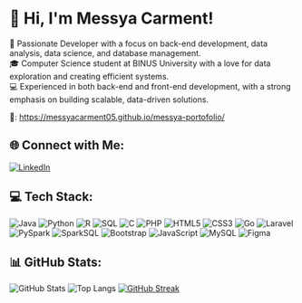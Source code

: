 # 👋 Hi, I'm Messya Carment!

🌟 Passionate Developer with a focus on back-end development, data analysis, data science, and database management.  
🎓 Computer Science student at BINUS University with a love for data exploration and creating efficient systems.  
💻 Experienced in both back-end and front-end development, with a strong emphasis on building scalable, data-driven solutions.

🔗: https://messyacarment05.github.io/messya-portofolio/ 

## 🌐 Connect with Me:
[![LinkedIn](https://img.shields.io/badge/LinkedIn-Connect-blue?style=for-the-badge&logo=linkedin)](https://www.linkedin.com/in/messya-carment-95b703251/)

## 💻 Tech Stack:

![Java](https://img.shields.io/badge/Java-%23ED8B00.svg?style=for-the-badge&logo=java&logoColor=white)
![Python](https://img.shields.io/badge/Python-%2314354C.svg?style=for-the-badge&logo=python&logoColor=white)
![R](https://img.shields.io/badge/R-%23276DC3.svg?style=for-the-badge&logo=r&logoColor=white)
![SQL](https://img.shields.io/badge/SQL-%2300758F.svg?style=for-the-badge&logo=postgresql&logoColor=white)
![C](https://img.shields.io/badge/C-%23A8B9CC.svg?style=for-the-badge&logo=c&logoColor=white)
![PHP](https://img.shields.io/badge/PHP-%23777BB4.svg?style=for-the-badge&logo=php&logoColor=white)
![HTML5](https://img.shields.io/badge/HTML5-%23E34F26.svg?style=for-the-badge&logo=html5&logoColor=white)
![CSS3](https://img.shields.io/badge/CSS3-%231572B6.svg?style=for-the-badge&logo=css3&logoColor=white)
![Go](https://img.shields.io/badge/Go-%2300ADD8.svg?style=for-the-badge&logo=go&logoColor=white)
![Laravel](https://img.shields.io/badge/Laravel-%23FF2D20.svg?style=for-the-badge&logo=laravel&logoColor=white)
![PySpark](https://img.shields.io/badge/PySpark-%23E25A1C.svg?style=for-the-badge&logo=apachespark&logoColor=white)
![SparkSQL](https://img.shields.io/badge/SparkSQL-%23E25A1C.svg?style=for-the-badge&logo=apachespark&logoColor=white)
![Bootstrap](https://img.shields.io/badge/Bootstrap-%23563D7C.svg?style=for-the-badge&logo=bootstrap&logoColor=white)
![JavaScript](https://img.shields.io/badge/JavaScript-%23F7DF1E.svg?style=for-the-badge&logo=javascript&logoColor=black)
![MySQL](https://img.shields.io/badge/MySQL-%234479A1.svg?style=for-the-badge&logo=mysql&logoColor=white)
![Figma](https://img.shields.io/badge/Figma-%23F24E1E.svg?style=for-the-badge&logo=figma&logoColor=white)


## 📊 GitHub Stats:
![GitHub Stats](https://github-readme-stats.vercel.app/api?username=MessyaCarment05&show_icons=true&theme=radical)
![Top Langs](https://github-readme-stats.vercel.app/api/top-langs/?username=MessyaCarment05&layout=compact&theme=radical)
[![GitHub Streak](https://github-readme-streak-stats.herokuapp.com?user=MessyaCarment05&theme=radical)](https://git.io/streak-stats)
